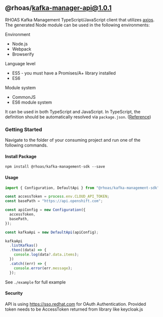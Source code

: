 ## @rhoas/kafka-manager-api@1.0.1

RHOAS Kafka Management TypeScript/JavaScript client that utilizes [axios](https://github.com/axios/axios).
The generated Node module can be used in the following environments:

Environment

- Node.js
- Webpack
- Browserify

Language level

- ES5 - you must have a Promises/A+ library installed
- ES6

Module system

- CommonJS
- ES6 module system

It can be used in both TypeScript and JavaScript. In TypeScript, the definition should be automatically resolved via `package.json`. ([Reference](http://www.typescriptlang.org/docs/handbook/typings-for-npm-packages.html))

### Getting Started

Navigate to the folder of your consuming project and run one of the following commands.

#### Install Package

```
npm install @rhoas/kafka-management-sdk --save
```

#### Usage

```ts
import { Configuration, DefaultApi } from "@rhoas/kafka-management-sdk";

const accessToken = process.env.CLOUD_API_TOKEN;
const basePath = "https://api.openshift.com";

const apiConfig = new Configuration({
  accessToken,
  basePath,
});

const kafkaApi = new DefaultApi(apiConfig);

kafkaApi
  .listKafkas()
  .then((data) => {
    console.log(data?.data.items);
  })
  .catch((err) => {
    console.error(err.message);
  });
```

See `./example` for full example

#### Security

API is using https://sso.redhat.com for OAuth Authentication.
Provided token needs to be AccessToken returned from library like keycloak.js
